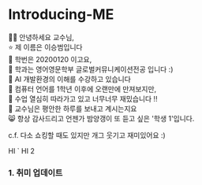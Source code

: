# Introducing-ME
👍🏻 안녕하세요 교수님,  
⭐ 제 이름은 이승범입니다  
🪽 학번은 20200120 이고요,  
👾 학과는 영어영문학부 글로벌커뮤니케이션전공 입니다 :)  
🤭 AI 개발환경의 이해를 수강하고 있습니다  
👀 컴퓨터 언어를 1학년 이후에 오랜만에 만져보지만,  
👻 수업 열심히 따라가고 있고 너무너무 재밌습니다 !!  
💜 교수님은 평안한 하루를 보내고 계시는지요  
😸 항상 감사드리고 언젠가 밤양갱이 또 듣고 싶은 '학생 1'입니다.   

c.f. 다소 쇼킹할 때도 있지만 개그 웃기고 재미있어요 :)


HI `
HI 2
### 1. 취미 업데이트